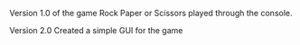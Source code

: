 Version 1.0 of the game Rock Paper or Scissors played through the console.

Version 2.0 Created a simple GUI for the game
